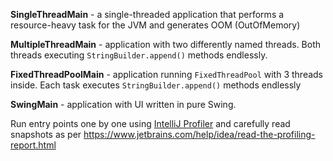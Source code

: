 **SingleThreadMain** - a single-threaded application that performs a resource-heavy task for the JVM and generates OOM (OutOfMemory)

**MultipleThreadMain** - application with two differently named threads. Both threads executing `StringBuilder.append()` methods endlessly.

**FixedThreadPoolMain** - application running `FixedThreadPool` with 3 threads inside. Each task executes `StringBuilder.append()` methods endlessly

**SwingMain** - application with UI written in pure Swing.

Run entry points one by one using [IntelliJ Profiler](https://www.jetbrains.com/help/idea/cpu-and-allocation-profiling-basic-concepts.html) and carefully read snapshots as per https://www.jetbrains.com/help/idea/read-the-profiling-report.html



